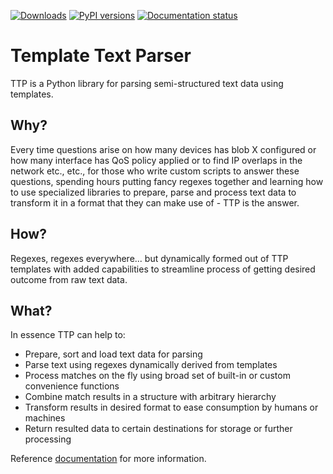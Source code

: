 [![Downloads](https://pepy.tech/badge/ttp)](https://pepy.tech/project/ttp)
[![PyPI versions](https://img.shields.io/pypi/pyversions/ttp.svg)](https://pypi.python.org/pypi/ttp/)
[![Documentation status](https://readthedocs.org/projects/ttp/badge/?version=latest)](http://ttp.readthedocs.io/?badge=latest)

# Template Text Parser

TTP is a Python library for parsing semi-structured text data using templates.

## Why?

Every time questions arise on how many devices has blob X configured or how many interface has QoS policy applied or to find IP overlaps in the network etc., etc., for those who write custom scripts to answer these questions, spending hours putting fancy regexes together and learning how to use specialized libraries to prepare, parse and process text data to transform it in a format that they can make use of - TTP is the answer.

## How?

Regexes, regexes everywhere... but dynamically formed out of TTP templates with added capabilities to streamline process of getting desired outcome from raw text data.

## What?

In essence TTP can help to:
  - Prepare, sort and load text data for parsing
  - Parse text using regexes dynamically derived from templates
  - Process matches on the fly using broad set of built-in or custom convenience functions
  - Combine match results in a structure with arbitrary hierarchy
  - Transform results in desired format to ease consumption by humans or machines
  - Return resulted data to certain destinations for storage or further processing

Reference [documentation](https://ttp.readthedocs.io) for more information.
